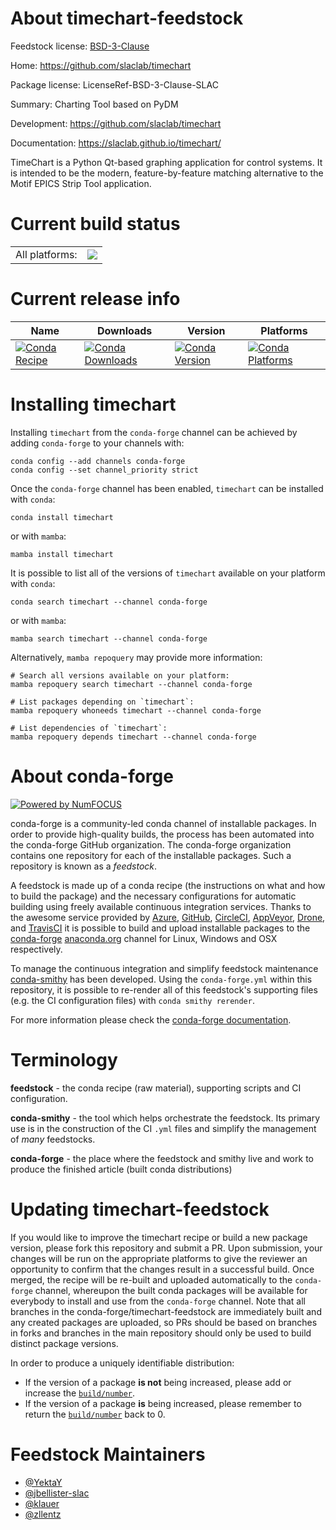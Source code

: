 About timechart-feedstock
=========================

Feedstock license: [BSD-3-Clause](https://github.com/conda-forge/timechart-feedstock/blob/main/LICENSE.txt)

Home: https://github.com/slaclab/timechart

Package license: LicenseRef-BSD-3-Clause-SLAC

Summary: Charting Tool based on PyDM

Development: https://github.com/slaclab/timechart

Documentation: https://slaclab.github.io/timechart/

TimeChart is a Python Qt-based graphing application for control systems.
It is intended to be the modern, feature-by-feature matching alternative
to the Motif EPICS Strip Tool application.


Current build status
====================


<table><tr><td>All platforms:</td>
    <td>
      <a href="https://dev.azure.com/conda-forge/feedstock-builds/_build/latest?definitionId=9285&branchName=main">
        <img src="https://dev.azure.com/conda-forge/feedstock-builds/_apis/build/status/timechart-feedstock?branchName=main">
      </a>
    </td>
  </tr>
</table>

Current release info
====================

| Name | Downloads | Version | Platforms |
| --- | --- | --- | --- |
| [![Conda Recipe](https://img.shields.io/badge/recipe-timechart-green.svg)](https://anaconda.org/conda-forge/timechart) | [![Conda Downloads](https://img.shields.io/conda/dn/conda-forge/timechart.svg)](https://anaconda.org/conda-forge/timechart) | [![Conda Version](https://img.shields.io/conda/vn/conda-forge/timechart.svg)](https://anaconda.org/conda-forge/timechart) | [![Conda Platforms](https://img.shields.io/conda/pn/conda-forge/timechart.svg)](https://anaconda.org/conda-forge/timechart) |

Installing timechart
====================

Installing `timechart` from the `conda-forge` channel can be achieved by adding `conda-forge` to your channels with:

```
conda config --add channels conda-forge
conda config --set channel_priority strict
```

Once the `conda-forge` channel has been enabled, `timechart` can be installed with `conda`:

```
conda install timechart
```

or with `mamba`:

```
mamba install timechart
```

It is possible to list all of the versions of `timechart` available on your platform with `conda`:

```
conda search timechart --channel conda-forge
```

or with `mamba`:

```
mamba search timechart --channel conda-forge
```

Alternatively, `mamba repoquery` may provide more information:

```
# Search all versions available on your platform:
mamba repoquery search timechart --channel conda-forge

# List packages depending on `timechart`:
mamba repoquery whoneeds timechart --channel conda-forge

# List dependencies of `timechart`:
mamba repoquery depends timechart --channel conda-forge
```


About conda-forge
=================

[![Powered by
NumFOCUS](https://img.shields.io/badge/powered%20by-NumFOCUS-orange.svg?style=flat&colorA=E1523D&colorB=007D8A)](https://numfocus.org)

conda-forge is a community-led conda channel of installable packages.
In order to provide high-quality builds, the process has been automated into the
conda-forge GitHub organization. The conda-forge organization contains one repository
for each of the installable packages. Such a repository is known as a *feedstock*.

A feedstock is made up of a conda recipe (the instructions on what and how to build
the package) and the necessary configurations for automatic building using freely
available continuous integration services. Thanks to the awesome service provided by
[Azure](https://azure.microsoft.com/en-us/services/devops/), [GitHub](https://github.com/),
[CircleCI](https://circleci.com/), [AppVeyor](https://www.appveyor.com/),
[Drone](https://cloud.drone.io/welcome), and [TravisCI](https://travis-ci.com/)
it is possible to build and upload installable packages to the
[conda-forge](https://anaconda.org/conda-forge) [anaconda.org](https://anaconda.org/)
channel for Linux, Windows and OSX respectively.

To manage the continuous integration and simplify feedstock maintenance
[conda-smithy](https://github.com/conda-forge/conda-smithy) has been developed.
Using the ``conda-forge.yml`` within this repository, it is possible to re-render all of
this feedstock's supporting files (e.g. the CI configuration files) with ``conda smithy rerender``.

For more information please check the [conda-forge documentation](https://conda-forge.org/docs/).

Terminology
===========

**feedstock** - the conda recipe (raw material), supporting scripts and CI configuration.

**conda-smithy** - the tool which helps orchestrate the feedstock.
                   Its primary use is in the construction of the CI ``.yml`` files
                   and simplify the management of *many* feedstocks.

**conda-forge** - the place where the feedstock and smithy live and work to
                  produce the finished article (built conda distributions)


Updating timechart-feedstock
============================

If you would like to improve the timechart recipe or build a new
package version, please fork this repository and submit a PR. Upon submission,
your changes will be run on the appropriate platforms to give the reviewer an
opportunity to confirm that the changes result in a successful build. Once
merged, the recipe will be re-built and uploaded automatically to the
`conda-forge` channel, whereupon the built conda packages will be available for
everybody to install and use from the `conda-forge` channel.
Note that all branches in the conda-forge/timechart-feedstock are
immediately built and any created packages are uploaded, so PRs should be based
on branches in forks and branches in the main repository should only be used to
build distinct package versions.

In order to produce a uniquely identifiable distribution:
 * If the version of a package **is not** being increased, please add or increase
   the [``build/number``](https://docs.conda.io/projects/conda-build/en/latest/resources/define-metadata.html#build-number-and-string).
 * If the version of a package **is** being increased, please remember to return
   the [``build/number``](https://docs.conda.io/projects/conda-build/en/latest/resources/define-metadata.html#build-number-and-string)
   back to 0.

Feedstock Maintainers
=====================

* [@YektaY](https://github.com/YektaY/)
* [@jbellister-slac](https://github.com/jbellister-slac/)
* [@klauer](https://github.com/klauer/)
* [@zllentz](https://github.com/zllentz/)

